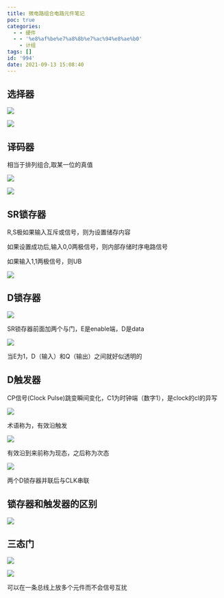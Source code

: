 ```yaml
---
title: 微电路组合电路元件笔记
poc: true
categories:
  - - 硬件
  - - '%e8%af%be%e7%a8%8b%e7%ac%94%e8%ae%b0'
    - 计组
tags: []
id: '994'
date: 2021-09-13 15:08:40
---
```


## 选择器

![](https://raw.githubusercontent.com/Valkierja/ALLPIC/main/img/202303172116232.png)

![](https://raw.githubusercontent.com/Valkierja/ALLPIC/main/img/202303172116564.png)

## 译码器

相当于排列组合,取某一位的真值

![](https://raw.githubusercontent.com/Valkierja/ALLPIC/main/img/202303172115180.png)

![](https://raw.githubusercontent.com/Valkierja/ALLPIC/main/img/202303172116008.png)

## SR锁存器

R,S极如果输入互斥或信号，则为设置储存内容

如果设置成功后,输入0,0两极信号，则内部存储时序电路信号

如果输入1,1两极信号，则UB

![](https://www.ksroido.art/wp-content/uploads/2021/09/image-66.png)

## D锁存器

![](https://www.ksroido.art/wp-content/uploads/2021/09/image-42.png)

SR锁存器前面加两个与门，E是enable端，D是data

![](https://www.ksroido.art/wp-content/uploads/2021/09/image-43-1024x185.png)

当E为1，D（输入）和Q（输出）之间就好似透明的

## D触发器

CP信号(Clock Pulse)跳变瞬间变化，C1为时钟端（数字1），是clock的cl的异写

![](https://www.ksroido.art/wp-content/uploads/2021/09/image-44-1024x350.png)

术语称为，有效沿触发

![](https://www.ksroido.art/wp-content/uploads/2021/09/image-45.png)

有效沿到来前称为现态，之后称为次态

![](https://www.ksroido.art/wp-content/uploads/2021/09/image-46-1024x619.png)

两个D锁存器并联后与CLK串联

## 锁存器和触发器的区别

![](https://www.ksroido.art/wp-content/uploads/2021/09/image-47-1024x570.png)

## 三态门

![](https://www.ksroido.art/wp-content/uploads/2021/09/image-52.png)

![](https://www.ksroido.art/wp-content/uploads/2021/09/image-53.png)

可以在一条总线上放多个元件而不会信号互扰
